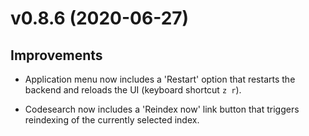 # v0.8.6 (2020-06-27)

## Improvements


- Application menu now includes a 'Restart' option that restarts the backend and
  reloads the UI (keyboard shortcut `z r`).

- Codesearch now includes a 'Reindex now' link button that triggers reindexing
  of the currently selected index.
